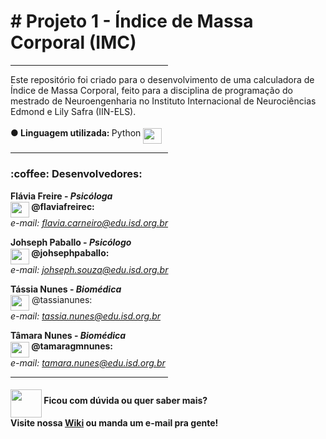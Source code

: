  <b> <h1>#  Projeto 1 - Índice de Massa Corporal (IMC) </h1> </b>
 
 <hr size=8 width=50% align=right>

Este repositório foi criado para o desenvolvimento de uma calculadora de Índice de Massa Corporal, feito para a disciplina de programação
do mestrado de Neuroengenharia no Instituto Internacional de Neurociências Edmond e Lily Safra (IIN-ELS). <b><BR> <br>● Linguagem utilizada: </b> Python <img width=30 height=25 src="https://images.vexels.com/media/users/3/166477/isolated/preview/9bb722f0e85ddbc1ce0f064534fd2311---cone-da-linguagem-de-programa----o-python-by-vexels.png" align ="middle">

<hr size=8 width=50% align=right>

<h3><b>:coffee: Desenvolvedores:</b> </h3>

<b> Flávia Freire - <i>Psicóloga</i><br> 
<IMG WIDTH=30 HEIGHT=25 SRC="https://github.githubassets.com/images/modules/logos_page/Octocat.png" align="middle"> @flaviafreirec:</b><br> 
  <i>e-mail: flavia.carneiro@edu.isd.org.br</i>
  
<b>Johseph Paballo - <i> Psicólogo </i><br>
  <IMG WIDTH=30 HEIGHT=25 SRC="https://github.githubassets.com/images/modules/logos_page/Octocat.png" align="middle"> @johsephpaballo:</b><br>
  <i>e-mail: johseph.souza@edu.isd.org.br</i>

<b> Tássia Nunes - <i> Biomédica </i> <br></b>
  <IMG WIDTH=30 HEIGHT=25 SRC="https://github.githubassets.com/images/modules/logos_page/Octocat.png" align="middle"> @tassianunes:</b><br>
  <i>e-mail: tassia.nunes@edu.isd.org.br</i>

<b>Tâmara Nunes - <i> Biomédica </i> <br> </b>
<b><IMG WIDTH=30 HEIGHT=25 SRC="https://github.githubassets.com/images/modules/logos_page/Octocat.png" align="middle"> @tamaragmnunes:</b><br>
  <i>e-mail: tamara.nunes@edu.isd.org.br</i>
  
  
  <hr size=8 width=50% align=right>
  
  
<h4> <IMG WIDTH = 50 height = 45 SRC="https://img.pngio.com/filewiki-letter-wsvg-wikipedia-image-png-wiki-1024_1024.png" align = "middle"> Ficou com dúvida ou quer saber mais?<br> Visite nossa <a href="https://github.com/prog20192/IMC/wiki">Wiki</a> ou manda um e-mail pra gente!
